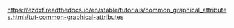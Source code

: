 https://ezdxf.readthedocs.io/en/stable/tutorials/common_graphical_attributes.html#tut-common-graphical-attributes